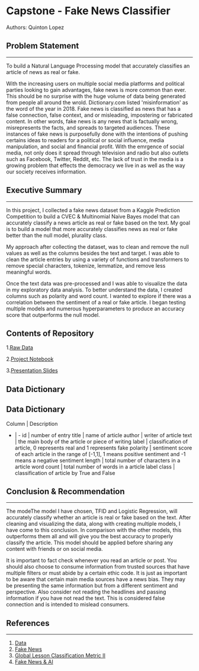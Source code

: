 # Capstone - Fake News Classifier
Authors: Quinton Lopez

## Problem Statement
---
To build a Natural Language Processing model that accurately classifies an article of news as real or fake.


With the increasing users on multiple social media platforms and political parties looking to gain advantages, fake news is more common than ever. This should be no surprise with the huge volume of data being generated from people all around the wrold. Dictionary.com listed 'misinformation' as the word of the year in 2018. Fake news is classified as news that has a false connection, false context, and or misleading, impostering or fabricated content. In other words, fake news is any news that is factually wrong, misrepresents the facts, and spreads to targeted audiences. These instances of fake news is purposefully done with the intentions of pushing certains ideas to readers for a political or social influence, media manipulation, and social and financial profit. With the emrgence of social media, not only does it spread through television and radio but also outlets such as Facebook, Twitter, Reddit, etc. The lack of trust in the media is a growing problem that effects the democracy we live in as well as the way our society receives information. 


## Executive Summary
---
In this project, I collected a fake news dataset from a Kaggle Prediction Competition to build a CVEC & Multinomial Naive Bayes model that can accurately classify a news article as real or fake based on the text. My goal is to build a model that more accurately classifies news as real or fake better than the null model, plurality class.

My approach after collecting the dataset, was to clean and remove the null values as well as the columns besides the text and target. I was able to clean the article entries by using a variety of functions and transformers to remove special characters, tokenize, lemmatize, and remove less meaningful words.

Once the text data was pre-processed and I was able to visualize the data in my exploratory data analysis. To better understand the data, I created columns such as polarity and word count. I wanted to explore if there was a correlation between the sentiment of a real or fake article. I began testing multiple models and numerous hyperparameters to produce an accuracy score that outperforms the null model. 

## Contents of Repository
1.[Raw Data](https://git.generalassemb.ly/qrlopez/final/tree/master/data)

2.[Project Notebook](https://github.com/qsefqrlopez/capstone/blob/master/code/fake_news_code.ipynb)

3.[Presentation Slides]()

## Data Dictionary


## Data Dictionary
Column | Description
- | - 
id | number of entry 
title | name of article 
author | writer of article 
text | the main body of the article or piece of writing
label | classification of article, 0 represents real and 1 represents fake
polarity | sentiment score of each article in the range of [-1,1], 1 means positive sentiment and -1 means a negative sentiment
length | total number of characters in a article
word count | total number of words in a article
label class | classification of article by True and False



## Conclusion & Recommendation
---
The modeThe model I have chosen, TFID and Logistic Regression, will accurately classify whether an article is real or fake based on the text. After cleaning and visualizing the data, along with  creating multiple models, I have come to this conclusion. In comparison with the other models, this outperforms them all and will give you the best accuracy to properly classify the article. This model should be applied before sharing any content with friends or on social media. 

It is important to fact check whenever you read an article or post. You should also choose to consume information from trusted sources that have multiple filters or must abide by a certain ethic code. It is just as important to be aware that certain main media sources have a news bias. They may be presenting the same information but from a different sentiment and perspective. Also consider not reading the headlines and passing information if you have not read the text. This is considered false connection and is intended to mislead consumers.


## References
---
1. [Data](https://www.kaggle.com/c/fake-news/data)
2. [Fake News](https://en.wikipedia.org/wiki/Fake_news)
3. [Global Lesson Classification Metric II](https://git.generalassemb.ly/DSI-US-12/4.05-lesson-classification-metrics-ii)
4. [Fake News & AI](https://miguelmalvarez.com/2017/03/23/how-can-machine-learning-and-ai-help-solving-the-fake-news-problem/)

